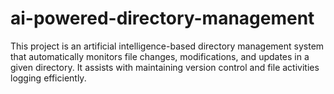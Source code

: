 # ai-powered-directory-management


This project is an artificial intelligence-based directory management system that automatically monitors file changes, modifications, and updates in a given directory. It assists with maintaining version control and file activities logging efficiently.
